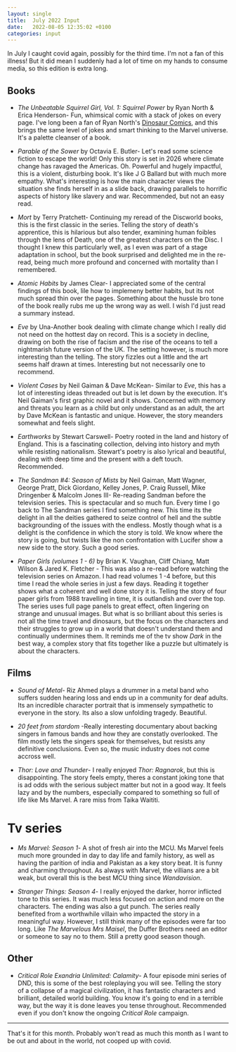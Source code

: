 ```yaml
---
layout: single
title:  July 2022 Input
date:   2022-08-05 12:35:02 +0100
categories: input
---
```


In July I caught covid again, possibly for the third time. I'm not a fan of this illness! But it did mean I suddenly had a lot of time on my hands to consume media, so this edition is extra long. 

## Books

* *The Unbeatable Squirrel Girl, Vol. 1: Squirrel Power* by Ryan North & Erica Henderson- Fun, whimsical comic with a stack of jokes on every page. I've long been a fan of Ryan North's [Dinosaur Comics](https://qwantz.com), and this brings the same level of jokes and smart thinking to the Marvel universe. It's a palette cleanser of a book. 

* *Parable of the Sower* by Octavia E. Butler- Let's read some science fiction to escape the world! Only this story is set in 2026 where climate change has ravaged the Americas. Oh. Powerful and hugely impactful, this is a violent, disturbing book. It's like J G Ballard but with much more empathy. What's interesting is how the main character views the situation she finds herself in as a slide back, drawing parallels to horrific aspects of history like slavery and war. Recommended, but not an easy read.

* *Mort* by Terry Pratchett- Continuing my reread of the Discworld books, this is the first classic in the series. Telling the story of death's apprentice, this is hilarious but also tender, examining human foibles through the lens of Death, one of the greatest characters on the Disc. I thought I knew this particularly well, as I even was part of a stage adaptation in school, but the book surprised and delighted me in the re-read, being much more profound and concerned with mortality than I remembered. 

* *Atomic Habits* by James Clear- I appreciated some of the central findings of this book, lile how to implemeny better habits, but its not much spread thin over the pages. Something about the hussle bro tone of the book really rubs me up the wrong way as well. I wish I'd just read a summary instead.

* *Eve* by Una-Another book dealing with climate change which I really did not need on the hottest day on record. This is a society in decline, drawing on both the rise of facism and the rise of the oceans to tell a nightmarish future version of the UK. The setting however, is much more interesting than the telling. The story fizzles out a little and the art seems half drawn at times. Interesting but not necessarily one to recommend.

* *Violent Cases* by Neil Gaiman & Dave McKean- Similar to *Eve*, this has a lot of interesting ideas threaded out but is let down by the execution. It's Neil Gaiman's first graphic novel and it shows. Concerned with memory and threats you learn as a child but only understand as an adult, the art by Dave McKean is fantastic and unique. However, the story meanders somewhat and feels slight. 

* *Earthworks* by Stewart Carswell- Poetry rooted in the land and history of England. This is a fascinating collection, delving into history and myth while resisting nationalism. Stewart's poetry is also lyrical and beautiful, dealing with deep time and the present with a deft touch. Recommended. 

* *The Sandman #4: Season of Mists* by Neil Gaiman, Matt Wagner, George Pratt, Dick Giordano, Kelley Jones, P. Craig Russell, Mike Dringenber & Malcolm Jones III- Re-reading Sandman before the television series. This is spectacular and so much fun. Every time I go back to The Sandman series I find something new. This time its the delight in all the deities gathered to seize control of hell and the subtle backgrounding of the issues with the endless. Mostly though what is a delight is the confidence in which the story is told. We know where the story is going, but twists like the non confrontation with Lucifer show a new side to the story. Such a good series.

* *Paper Girls (volumes 1 - 6)* by Brian K. Vaughan, Cliff Chiang, Matt Wilson & Jared K. Fletcher - This was also a re-read before watching the television series on Amazon. I had read volumes 1 -4 before, but this time I read the whole series in just a few days. Reading it together shows what a coherent and well done story it is. Telling the story of four paper girls from 1988 travelling in time, it is outlandish and over the top. The series uses full page panels to great effect, often lingering on strange and unusual images. But what is so brilliant about this series is not all the time travel and dinosaurs, but the focus on the characters and their struggles to grow up in a world that doesn't understand them and continually undermines them. It reminds me of the tv show *Dark* in the best way, a complex story that fits together like a puzzle but ultimately is about the characters.

## Films

* *Sound of Metal*- Riz Ahmed plays a drummer in a metal band who suffers sudden hearing loss and ends up in a community for deaf adults. Its an incredible character portrait that is immensely sympathetic to everyone in the story. Its also a slow unfolding tragedy. Beautiful. 

* *20 feet from stardom* -Really interesting documentary about backing singers in famous bands and how they are constatly overlooked. The film mostly lets the singers speak for themselves, but resists any definitive conclusions. Even so, the music industry does not come accross well. 

* *Thor: Love and Thunder*- I really enjoyed *Thor: Ragnarok*, but this is disappointing. The story feels empty, theres a constant joking tone that is ad odds with the serious subject matter but not in a good way. It feels lazy and by the numbers, especially compared to something so full of life like Ms Marvel. A rare miss from Taika Waititi. 

# Tv series 
* *Ms Marvel: Season 1*- A shot of fresh air into the MCU. Ms Marvel feels much more grounded in day to day life and family history, as well as having the parition of india and Pakistan as a key story beat. It is funny and charming throughout. As always with Marvel, the villians are a bit weak, but overall this is the best MCU thing since *Wandavision*. 

* *Stranger Things: Season 4*- I really enjoyed the darker, horror inflicted tone to this series. It was much less focused on action and more on the characters. The ending was also a gut punch. The series really benefited from a worthwhile villain who impacted the story in a meaningful way. However, I still think many of the episodes were far too long. Like *The Marvelous Mrs Maisel*, the Duffer Brothers need an editor or someone to say no to them. Still a pretty good season though.

## Other

* *Critical Role Exandria Unlimited: Calamity*- A four episode mini series of DND, this is some of the best roleplaying you will see. Telling the story of a collapse of a magical civilization, it has fantastic characters and brilliant, detailed world building. You know it's going to end in a terrible way, but the way it is done leaves you tense throughout. Recommended even if you don't know the ongoing *Critical Role* campaign.

---

That's it for this month. Probably won't read as much this month as I want to be out and about in the world, not cooped up with covid. 

